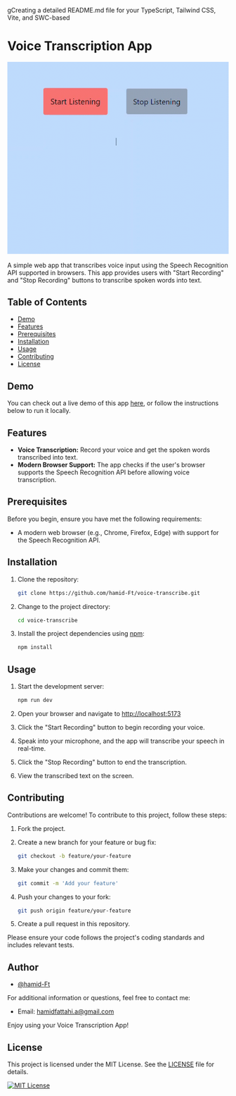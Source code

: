 gCreating a detailed README.md file for your TypeScript, Tailwind CSS, Vite, and SWC-based

# Voice Transcription App

![App Screenshot](image/README/1697706986828.png "voice transcribe")

A simple web app that transcribes voice input using the Speech Recognition API supported in browsers. This app provides users with "Start Recording" and "Stop Recording" buttons to transcribe spoken words into text.

## Table of Contents

- [Demo](#demo)
- [Features](#features)
- [Prerequisites](#prerequisites)
- [Installation](#installation)
- [Usage](#usage)
- [Contributing](#contributing)
- [License](#license)

## Demo

You can check out a live demo of this app [here](#), or follow the instructions below to run it locally.

## Features

- **Voice Transcription:** Record your voice and get the spoken words transcribed into text.
- **Modern Browser Support:** The app checks if the user's browser supports the Speech Recognition API before allowing voice transcription.

## Prerequisites

Before you begin, ensure you have met the following requirements:

- A modern web browser (e.g., Chrome, Firefox, Edge) with support for the Speech Recognition API.

## Installation

1. Clone the repository:

   ```bash
   git clone https://github.com/hamid-Ft/voice-transcribe.git
   ```

2. Change to the project directory:

   ```bash
   cd voice-transcribe
   ```

3. Install the project dependencies using [npm](https://www.npmjs.com/):

   ```bash
   npm install
   ```

## Usage

1. Start the development server:

   ```bash
   npm run dev
   ```

2. Open your browser and navigate to [http://localhost:5173](http://localhost:5173)
3. Click the "Start Recording" button to begin recording your voice.
4. Speak into your microphone, and the app will transcribe your speech in real-time.
5. Click the "Stop Recording" button to end the transcription.
6. View the transcribed text on the screen.

## Contributing

Contributions are welcome! To contribute to this project, follow these steps:

1. Fork the project.
2. Create a new branch for your feature or bug fix:

   ```bash
   git checkout -b feature/your-feature
   ```

3. Make your changes and commit them:

   ```bash
   git commit -m 'Add your feature'
   ```

4. Push your changes to your fork:

   ```bash
   git push origin feature/your-feature
   ```

5. Create a pull request in this repository.

Please ensure your code follows the project's coding standards and includes relevant tests.

## Author

- [@hamid-Ft](https://www.github.com/hamid-Ft)

For additional information or questions, feel free to contact me:

- Email: hamidfattahi.a@gmail.com

Enjoy using your Voice Transcription App!

## License

This project is licensed under the MIT License. See the [LICENSE](LICENSE) file for details.

[![MIT License](https://img.shields.io/badge/License-MIT-green.svg)](https://choosealicense.com/licenses/mit/)
